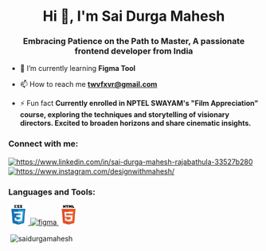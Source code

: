 <h1 align="center">Hi 👋, I'm Sai Durga Mahesh</h1>
<h3 align="center">Embracing Patience on the Path to Master, A passionate frontend developer from India</h3>

- 🌱 I’m currently learning **Figma Tool**

- 📫 How to reach me **twvfxvr@gmail.com**

- ⚡ Fun fact **Currently enrolled in NPTEL SWAYAM's "Film Appreciation" course, exploring the techniques and storytelling of visionary directors. Excited to broaden horizons and share cinematic insights.**

<h3 align="left">Connect with me:</h3>
<p align="left">
<a href="https://linkedin.com/in/https://www.linkedin.com/in/sai-durga-mahesh-rajabathula-33527b280" target="blank"><img align="center" src="https://raw.githubusercontent.com/rahuldkjain/github-profile-readme-generator/master/src/images/icons/Social/linked-in-alt.svg" alt="https://www.linkedin.com/in/sai-durga-mahesh-rajabathula-33527b280" height="30" width="40" /></a>
<a href="https://instagram.com/https://www.instagram.com/designwithmahesh/" target="blank"><img align="center" src="https://raw.githubusercontent.com/rahuldkjain/github-profile-readme-generator/master/src/images/icons/Social/instagram.svg" alt="https://www.instagram.com/designwithmahesh/" height="30" width="40" /></a>
</p>

<h3 align="left">Languages and Tools:</h3>
<p align="left"> <a href="https://www.w3schools.com/css/" target="_blank" rel="noreferrer"> <img src="https://raw.githubusercontent.com/devicons/devicon/master/icons/css3/css3-original-wordmark.svg" alt="css3" width="40" height="40"/> </a> <a href="https://www.figma.com/" target="_blank" rel="noreferrer"> <img src="https://www.vectorlogo.zone/logos/figma/figma-icon.svg" alt="figma" width="40" height="40"/> </a> <a href="https://www.w3.org/html/" target="_blank" rel="noreferrer"> <img src="https://raw.githubusercontent.com/devicons/devicon/master/icons/html5/html5-original-wordmark.svg" alt="html5" width="40" height="40"/> </a> </p>

<p>&nbsp;<img align="center" src="https://github-readme-stats.vercel.app/api?username=saidurgamahesh&show_icons=true&locale=en" alt="saidurgamahesh" /></p>
